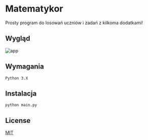 
# Matematykor

Prosty program do losowań uczniów i zadań z kilkoma dodatkami!


## Wygląd

![app](https://i.ibb.co/MJYfpKM/Matematykor.png)


## Wymagania
```
Python 3.X
```
## Instalacja
```
python main.py
```


## License

[MIT](https://choosealicense.com/licenses/mit/)


